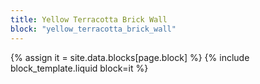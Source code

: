 ```yaml
---
title: Yellow Terracotta Brick Wall
block: "yellow_terracotta_brick_wall"
---
```


{% assign it = site.data.blocks[page.block] %}
{% include block_template.liquid block=it %}

